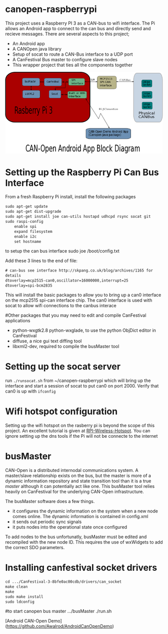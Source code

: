 # canopen-raspberrypi
This project uses a Raspberry PI 3 as a CAN-bus to wifi interface.  The Pi allows an Android app to connect to the can bus and
directly send and recieve messages.  There are several aspects to this project;
 - An Android app
 - A CANOpen java library
 - Setup of socat to route a CAN-Bus interface to a UDP port
 - A CanFestival Bus master to configure slave nodes
 - This wrapper project that ties all the components together

![Block Diagram](pics/blockDiagram.png)

# Setting up the Raspberry Pi Can Bus Interface
From a fresh Raspberry Pi install, install the following packages

	sudo apt-get update 
	sudo apt-get dist-upgrade
	sudo apt-get install joe can-utils hostapd udhcpd rsync socat git
	sudo raspi-config
		enable spi 
		expand filesystem
		enable i2c
		set hostname


to setup the can bus interface
	sudo joe /boot/config.txt

Add these 3 lines to the end of file:

	# can-bus see interface http://skpang.co.uk/blog/archives/1165 for details 
	dtoverlay=mcp2515-can0,oscillator=16000000,interrupt=25 
	dtoverlay=spi-bcm2835

This will install the basic packages to allow you to bring up a can0 interface on the mcp2515 spi-can interface chip.  The 
can0 interface is used with socat to allow wifi connections to the canbus interace

#Other packages that you may need to edit and compile CanFestival applications
 - python-wxgtk2.8 python-wxglade,  to use the python ObjDict editor in CanFestival
 - diffuse, a nice gui text diffing tool
 - libxml2-dev, required to compile the busMaster tool

# Setting up the socat server
run `./runsocat.sh` from ~/canopen-raspberrypi which will bring up the interface and start a session of 
socat to put can0 on port 2000.  Verify that can0 is up with `ifconfig`

# Wifi hotspot configuration
Setting up the wifi hotspot on the rasberry pi is beyond the scope of this project.  An excellent tutorial is 
given at [RPI-Wireless-Hotspot](http://elinux.org/RPI-Wireless-Hotspot). You can ignore setting up the dns tools if the Pi will not be connecte to the internet

# busMaster
CAN-Open is a distributed internodal communications system.  A master/slave relationship exists on the bus, but 
the master is more of a dynamic information repository and state transition tool than it is a true *master* 
although it can potentially act like one.  This busMaster tool relies heavily on CanFestival for the underlying 
CAN-Open infrastructure.  

The busMaster software does a few things.
 - it configures the dynamic information on the system when a new node comes online.  The dynamic information is contained in config.xml
 - it sends out periodic sync signals
 - it puts nodes into the operational state once configured

To add nodes to the bus unfortunatly, busMaster must be edited and recompiled with the new node ID.  This requires the 
use of wxWidgets to add the correct SDO parameters.

# Installing canfestival socket drivers
	cd .../CanFestival-3-8bfe0ac00cdb/drivers/can_socket
	make clean
	make
	sudo make install
	sudo ldconfig

#to start canopen bus master
	.../busMaster
	./run.sh



[Android CAN-Open Demo] (https://github.com/Awalrod/AndroidCanOpenDemo)






